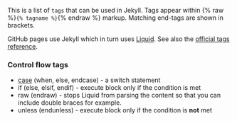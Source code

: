 ---
---
This is a list of `tags` that can be used in Jekyll. Tags appear within {% raw %}`{% tagname %}`{% endraw %} markup.
Matching end-tags are shown in brackets.

GitHub pages use Jekyll which in turn uses [Liquid](https://help.shopify.com/themes/liquid).
See also the [official tags reference](https://help.shopify.com/themes/liquid/tags).

### Control flow tags
- [case](https://help.shopify.com/themes/liquid/tags/control-flow-tags#case-when) (when, else, endcase) - a switch statement
- if (else, elsif, endif) - execute block only if the condition is met
- raw (endraw) - stops Liquid from parsing the content so that you can include double braces for example.
- unless (endunless) - execute block only if the condition is **not** met
